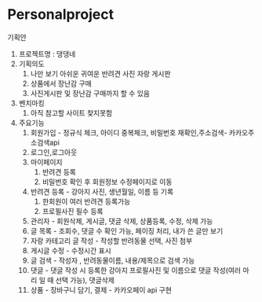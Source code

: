 # Personalproject
기획안

1. 프로젝트명 : 댕댕네
2. 기획의도
   1. 나만 보기 아쉬운 귀여운 반려견 사진 자랑 게시판
   2. 상품에서 장난감 구매
   3. 사진게시판 및 장난감 구매까지 할 수 있음
3. 벤치마킹
   1. 아직 참고할 사이트 찾지못함
4. 주요기능
   1. 회원가입 - 정규식 체크, 아이디 중복체크, 비밀번호 재확인,주소검색- 카카오주소검색api
   2. 로그인,로그아웃 
   3. 마이페이지
       1. 반려견 등록
       2. 비밀번호 확인 후 회원정보 수정페이지로 이동
   4. 반려견 등록 - 강아지 사진, 생년월일, 이름 등 기록
      1. 한회원이 여러 반려견 등록가능
      2. 프로필사진 필수 등록
   5. 관리자 - 회원삭제, 게시글, 댓글 삭제, 상품등록, 수정, 삭제 가능
   6. 글 목록 - 조회수, 댓글 수 확인 가능, 페이징 처리, 내가 쓴 글만 보기
   7. 자랑 카테고리 글 작성 - 작성할 반려동물 선택, 사진 첨부
   8. 게시글 수정 - 수정시간 표시
   9. 글 검색 - 작성자 , 반려동물이름, 내용/제목으로 검색 가능
   10. 댓글 - 댓글 작성 시 등록한 강아지 프로필사진 및 이름으로 댓글 작성(여러 마리 일 때 선택 가능), 댓글삭제
   11. 상품 - 장바구니 담기, 결제 - 카카오페이 api 구현
  
